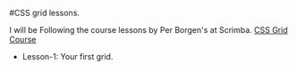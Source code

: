 #CSS grid lessons.

I will be Following the course lessons by Per Borgen's at Scrimba. [CSS Grid Course](https://scrimba.com/g/gR8PTE) 

* Lesson-1: Your first grid.
